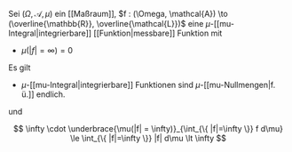 Sei $(\Omega, \mathcal{A}, \mu)$ ein [[Maßraum]], $f : (\Omega, \mathcal{A}) \to (\overline{\mathbb{R}}, \overline{\mathcal{L}})$ eine $\mu$-[[mu-Integral|integrierbare]] [[Funktion|messbare]] Funktion mit
- $\mu(|f| = \infty) = 0$

Es gilt

- $\mu$-[[mu-Integral|integrierbare]] Funktionen sind $\mu$-[[mu-Nullmengen|f. ü.]] endlich.

und

$$
	\infty \cdot \underbrace{\mu(|f| = \infty)}_{\int_{\{ |f|=\infty \}} f d\mu} \le \int_{\{ |f|=\infty \}} |f| d\mu \lt \infty
$$